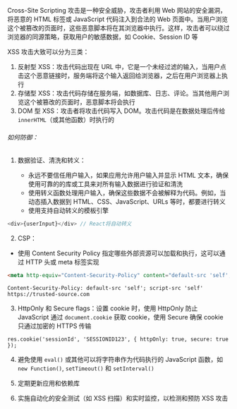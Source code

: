 Cross-Site Scripting 攻击是一种安全威胁，攻击者利用 Web 网站的安全漏洞，将恶意的 HTML 标签或 JavaScript 代码注入到合法的 Web 页面中。当用户浏览这个被篡改的页面时，这些恶意脚本将在其浏览器中执行。这样，攻击者可以绕过浏览器的同源策略，获取用户的敏感数据，如 Cookie、Session ID 等

XSS 攻击大致可以分为三类：

1. 反射型 XSS：攻击代码出现在 URL 中，它是一个未经过滤的输入，当用户点击这个恶意链接时，服务端将这个输入返回给浏览器，之后在用户浏览器上执行
2. 存储型 XSS：攻击代码存储在服务端，如数据库、日志、评论。当其他用户浏览这个被篡改的页面时，恶意脚本将会执行
3. DOM 型 XSS：攻击者将攻击代码写入 DOM。攻击代码是在数据处理后传给 `innerHTML`（或其他函数）时执行的

###### 如何防御：

1. 数据验证、清洗和转义：

   - 永远不要信任用户输入，如果应用允许用户输入并显示 HTML 文本，确保使用可靠的的库或工具来对所有输入数据进行验证和清洗
   - 使用转义函数处理用户输入，确保这些数据不会被解释为代码。例如，当动态插入数据到 HTML、CSS、JavaScript、URLs 等时，都要进行转义
   - 使用支持自动转义的模板引擎

```JavaScript
<div>{userInput}</div> // React将自动转义
```

2. CSP：

- 使用 Content Security Policy 指定哪些外部资源可以加载和执行，这可以通过 HTTP 头或 meta 标签实现

```HTML
<meta http-equiv="Content-Security-Policy" content="default-src 'self'; script-src 'self' https://trusted-source.com">
```

```HTTP
Content-Security-Policy: default-src 'self'; script-src 'self' https://trusted-source.com
```

3. HttpOnly 和 Secure flags：设置 cookie 时，使用 HttpOnly 防止 JavaScript 通过 `document.cookie` 获取 cookie，使用 Secure 确保 cookie 只通过加密的 HTTPS 传输

```Node
res.cookie('sessionId', 'SESSIONID123', { httpOnly: true, secure: true });
```

4. 避免使用 `eval()` 或其他可以将字符串作为代码执行的 JavaScript 函数，如 `new Function()`, `setTimeout()` 和 `setInterval()`

5. 定期更新应用和依赖库

6. 实施自动化的安全测试（如 XSS 扫描）和实时监控，以检测和预防 XSS 攻击
